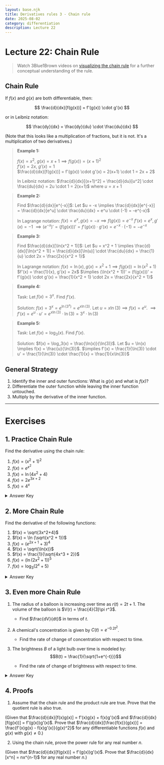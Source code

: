 ```yaml
---
layout: base.njk
title: Derivatives rules 3 - Chain rule
date: 2025-08-02
category: differentiation
description: Lecture 22
---
```


# Lecture 22: Chain Rule

> Watch 3Blue1Brown videos on [visualizing the chain rule](https://www.youtube.com/watch?v=YG15m2VwSjA&list=PLZHQObOWTQDMsr9K-rj53DwVRMYO3t5Yr&index=5) for a further conceptual understanding of the rule.

## Chain Rule

If $f(x)$ and $g(x)$ are both differentiable, then:

$$
\frac{d}{dx}[f(g(x))] = f'(g(x)) \cdot g'(x)
$$

or in Leibniz notation:

$$
\frac{dy}{dx} = \frac{dy}{du} \cdot \frac{du}{dx}
$$

(Note that this looks like a multiplication of fractions, but it is not. It's a multiplication of two derivatives.)

> **Example 1:**
>
> $f(x) = x^2$, $g(x) = x+1 \implies f(g(x)) = (x+1)^2$  
> $f'(x) = 2x$, $g'(x) = 1$  
> $\frac{d}{dx}[f(g(x))] = f'(g(x)) \cdot g'(x) = 2(x+1) \cdot 1 = 2x + 2$
> 
> In Leibniz notation:
> $\frac{d}{dx}[(x+1)^2] = \frac{d}{du}[u^2] \cdot \frac{du}{dx} = 2u \cdot 1 = 2(x+1)$ where $u = x+1$

> **Example 2:**
>
> Find $\frac{d}{dx}[e^{-x}]$:
> Let $u = -x \implies \frac{d}{dx}[e^{-x}] = \frac{d}{dx}[e^u] \cdot \frac{du}{dx} = e^u \cdot (-1) = -e^{-x}$
>
> In Lagrange notation:
> $f(x) = e^x, g(x) = -x \implies f(g(x)) = e^{-x}$
> $f'(x) = e^x, g'(x) = -1$
> $\implies (e^{-x})' = (f(g(x)))' = f'(g(x)) \cdot g'(x) = e^{-x} \cdot (-1) = -e^{-x}$

> **Example 3:**
>
> Find $\frac{d}{dx}[\ln(x^2 + 1)]$:
> Let $u = x^2 + 1 \implies \frac{d}{dx}[\ln(x^2 + 1)] = \frac{d}{dx}[\ln(u)] \cdot \frac{du}{dx} = \frac{1}{u} \cdot 2x = \frac{2x}{x^2 + 1}$
>
> In Lagrange notation:
> $f(x) = \ln(x), g(x) = x^2 + 1 \implies f(g(x)) = \ln(x^2 + 1)$
> $f'(x) = \frac{1}{x}, g'(x) = 2x$
> $\implies (\ln(x^2 + 1))' = (f(g(x)))' = f'(g(x)) \cdot g'(x) = \frac{1}{x^2 + 1} \cdot 2x = \frac{2x}{x^2 + 1}$

> **Example 4:**
>
> Task: Let $f(x) = 3^x$. Find $f'(x)$.
>
> Solution:
> $f(x) = 3^x = e^{\ln(3^x)} = e^{x\ln(3)}$. 
> Let $u = x\ln(3) \implies f(x) = e^u$.
> $\implies f'(x) = e^u \cdot u' = e^{x\ln(3)} \cdot \ln(3) = 3^x \cdot \ln(3)$

> **Example 5:**
>
> Task: Let $f(x) = \log_3(x)$. Find $f'(x)$.
>
> Solution:
> $f(x) = \log_3(x) = \frac{\ln(x)}{\ln(3)}$. 
> Let $u = \ln(x) \implies f(x) = \frac{u}{\ln(3)}$.
> $\implies f'(x) = \frac{1}{\ln(3)} \cdot u' = \frac{1}{\ln(3)} \cdot \frac{1}{x} = \frac{1}{x\ln(3)}$



## General Strategy

1. Identify the inner and outer functions: What is $g(x)$ and what is $f(x)$?
2. Differentiate the outer function while leaving the inner function untouched.
3. Multiply by the derivative of the inner function.

---

# Exercises

## 1. Practice Chain Rule

Find the derivative using the chain rule:

1. $f(x) = (x^2 + 1)^2$
2. $f(x) = e^{x^2}$
3. $f(x) = \ln(4x^2 + 4)$
4. $f(x) = 2e^{3x+2}$
5. $f(x) = 4^x$

<details>
<summary>Answer Key</summary>

1. $f'(x) = 4x^3 + 4x$
2. $f'(x) = 2x e^{x^2}$
3. $f'(x) = \frac{8x}{4x^2 + 4}$
4. $f'(x) = 6e^{3x+2}$
5. $f'(x) = 4^x \ln(4)$

</details>

## 2. More Chain Rule

Find the derivative of the following functions:

1. $f(x) = \sqrt{3x^2+4}$
2. $f(x) = \ln (\sqrt{x^2 + 1})$
3. $f(x) = (e^{2x+1}+3)^4$
4. $f(x) = \sqrt{\ln(x)}$
5. $f(x) = \frac{1}{\sqrt{4x^3 + 2}}$
6. $f(x) = (\ln(2x^2 + 1))^5$
7. $f(x) = \log_3(2^x + 5)$

<details>
<summary>Answer Key</summary>

1. $f'(x) = \frac{3x}{\sqrt{3x^2+4}}$
2. $f'(x) = \frac{x}{(x^2 + 1)\sqrt{x^2 + 1}}$
3. $f'(x) = 4(e^{2x+1}+3)^3 \cdot 2e^{2x+1}$
4. $f'(x) = \frac{1}{2x\sqrt{\ln(x)}}$
5. $f'(x) = \frac{-6x^2}{(4x^3 + 2)\sqrt{4x^3 + 2}}$
6. $f'(x) = 5(\ln(2x^2 + 1))^4 \cdot \frac{4x}{2x^2 + 1}$
7. $f'(x) = \frac{2^x \ln(2)}{\ln(3)(2^x + 5)}$

</details>

## 3. Even more Chain Rule

1. The radius of a balloon is increasing over time as $r(t)=2t+1$. The volume of the balloon is $V(r) = \frac{4}{3}\pi r^3$.
   - Find $\frac{dV}{dt}$ in terms of $t$.

2. A chemical's concentration is given by $C(t) = e^{-0.2t^2}$. 
   - Find the rate of change of concentration with respect to time.
  
3. The brightness $B$ of a light bulb over time is modeled by:
   $$B(t) = \frac{1}{\sqrt{1+e^{-t}}}$$
   - Find the rate of change of brightness with respect to time.

<details>
<summary>Answer Key</summary>

1. $\frac{dV}{dt} = 8\pi (2t+1)^2$
2. $\frac{dC}{dt} = -0.4t e^{-0.2t^2}$
3. $\frac{dB}{dt} = \frac{e^{-t}}{2(1+e^{-t})^{3/2}}$

</details>

## 4. Proofs

1. Assume that the chain rule and the product rule are true. Prove that the quotient rule is also true.

(Given that $\frac{d}{dx}[f(x)g(x)] = f'(x)g(x) + f(x)g'(x)$ and $\frac{d}{dx}[f(g(x))] = f'(g(x))g'(x)$. Prove that $\frac{d}{dx}[\frac{f(x)}{g(x)}] = \frac{f'(x)g(x) - f(x)g'(x)}{g(x)^2}$ for any differentiable functions $f(x)$ and $g(x)$ with $g(x) \neq 0$.)

2. Using the chain rule, prove the power rule for any real number $n$.

(Given that $\frac{d}{dx}[f(g(x))] = f'(g(x))g'(x)$. Prove that $\frac{d}{dx}[x^n] = nx^{n-1}$ for any real number $n$.)